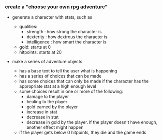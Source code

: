 ### create a "choose your own rpg adventure"
- generate a character with stats, such as 
  - qualities: 
    - strength : how strong the character is
    - dexterity : how dextrous the character is
    - intelligence : how smart the character is
  - gold: starts at 0
  - hitpoints: starts at 20
  
- make a series of adventure objects. 
  - has a base text to tell the user what is happening
  - has a series of choices that can be made
  - has some choices that can only be made if the character has the appropriate stat at a high enough level
  - some choices result in one or more of the following: 
    - damage to the player
    - healing to the player
    - gold earned by the player
    - increase in stat
    - decrease in stat
    - decrease in gold by the player.  If the player doesn't have enough, another effect might happen
  - if the player gets below 0 hitpoints, they die and the game ends
